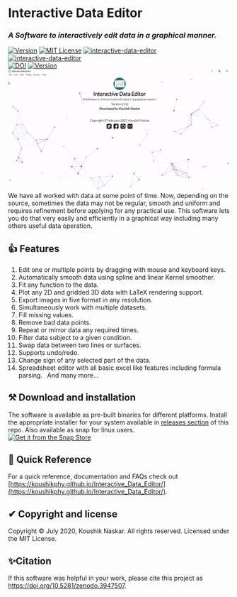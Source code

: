 # Interactive Data Editor
### <i>A Software to interactively edit data in a graphical manner.</i>
  
[![Version](https://img.shields.io/badge/Version-2.12.0-brightgreen.svg)]() 
[![MIT License](https://img.shields.io/badge/License-MIT-brightgreen.svg)](https://github.com/Koushikphy/Interactive_Data_Editor/blob/master/LICENSE)
[![interactive-data-editor](https://snapcraft.io/interactive-data-editor/badge.svg)](https://snapcraft.io/interactive-data-editor)
[![interactive-data-editor](https://snapcraft.io/interactive-data-editor/trending.svg?name=0)](https://snapcraft.io/interactive-data-editor)  
[![DOI](https://zenodo.org/badge/DOI/10.5281/zenodo.3947507.svg)](https://doi.org/10.5281/zenodo.3947507)
[![Version](https://img.shields.io/badge/Web-https://koushikphy.github.io/Interactive_Data_Editor/-success.svg)](https://koushikphy.github.io/Interactive_Data_Editor/)  
![alt text](figs/screenshot.gif "Screen shot")
We have all worked with data at some point of time. Now, depending on the source, sometimes the data may not be regular, smooth and uniform and requires refinement before applying for any practical use. This software lets you do that very easily and efficiently in a graphical way including many others useful data operation.  

## 👍 Features
1. Edit one or multiple points by dragging with mouse and keyboard keys.
2. Automatically smooth data using spline and linear Kernel smoother.
3. Fit any function to the data.
4. Plot any 2D and gridded 3D data with LaTeX rendering support.
5. Export images in five format in any resolution.
6. Simultaneously work with multiple datasets.
7. Fill missing values.
8. Remove bad data points.
9. Repeat or mirror data any required times.
10. Filter data subject to a given condition.
11. Swap data between two lines or surfaces.
12. Supports undo/redo.
13. Change sign of any selected part of the data.
14. Spreadsheet editor with all basic excel like features including formula parsing.
 And many more...  



## ⚒ Download and installation
The software is available as pre-built binaries for different platforms. Install the appropriate installer for your system available in [releases section](https://github.com/Koushikphy/Interactive_Data_Editor/releases) of this repo. Also available as snap for linux users.  
[![Get it from the Snap Store](https://snapcraft.io/static/images/badges/en/snap-store-black.svg)](https://snapcraft.io/interactive-data-editor)  

## 🚀 Quick Reference
For a quick reference, documentation and FAQs check out [https://koushikphy.github.io/Interactive_Data_Editor/](https://koushikphy.github.io/Interactive_Data_Editor/).  


## ✔ Copyright and license
Copyright © July 2020, Koushik Naskar. All rights reserved.
Licensed under the MIT License.  


## ✨Citation
If this software was helpful in your work, please cite this project as https://doi.org/10.5281/zenodo.3947507.  